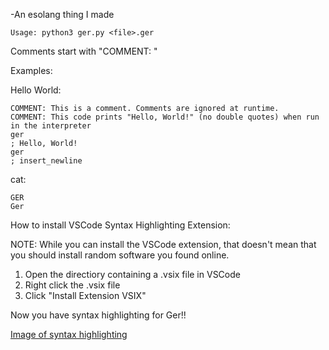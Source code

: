 -An esolang thing I made

    Usage: python3 ger.py <file>.ger
    
Comments start with "COMMENT: "

Examples:

Hello World:

	COMMENT: This is a comment. Comments are ignored at runtime.
	COMMENT: This code prints "Hello, World!" (no double quotes) when run in the interpreter
	ger
	; Hello, World!
	ger
	; insert_newline

cat:

	GER
	Ger

How to install VSCode Syntax Highlighting Extension:

NOTE: While you can install the VSCode extension, that doesn't mean that you should install random software you found online.

1. Open the directiory containing a .vsix file in VSCode
2. Right click the .vsix file
3. Click "Install Extension VSIX"

Now you have syntax highlighting for Ger!!

[Image of syntax highlighting](https://user-images.githubusercontent.com/70241841/158448235-c835b42a-276d-4ad6-a9b4-90d6befa4a33.png)


